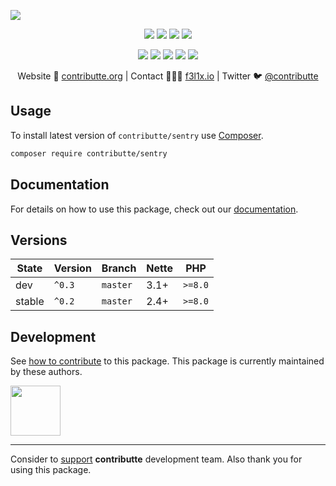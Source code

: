 ![](https://heatbadger.now.sh/github/readme/contributte/sentry/)

<p align=center>
  <a href="https://github.com/contributte/sentry/actions"><img src="https://badgen.net/github/checks/contributte/sentry/master?cache=300"></a>
  <a href="https://coveralls.io/r/contributte/sentry"><img src="https://badgen.net/coveralls/c/github/contributte/sentry?cache=300"></a>
  <a href="https://packagist.org/packages/contributte/sentry"><img src="https://badgen.net/packagist/dm/contributte/sentry"></a>
  <a href="https://packagist.org/packages/contributte/sentry"><img src="https://badgen.net/packagist/v/contributte/sentry"></a>
</p>
<p align=center>
  <a href="https://packagist.org/packages/contributte/sentry"><img src="https://badgen.net/packagist/php/contributte/sentry"></a>
  <a href="https://github.com/contributte/sentry"><img src="https://badgen.net/github/license/contributte/sentry"></a>
  <a href="https://bit.ly/ctteg"><img src="https://badgen.net/badge/support/gitter/cyan"></a>
  <a href="https://bit.ly/cttfo"><img src="https://badgen.net/badge/support/forum/yellow"></a>
  <a href="https://contributte.org/partners.html"><img src="https://badgen.net/badge/sponsor/donations/F96854"></a>
</p>

<p align=center>
Website 🚀 <a href="https://contributte.org">contributte.org</a> | Contact 👨🏻‍💻 <a href="https://f3l1x.io">f3l1x.io</a> | Twitter 🐦 <a href="https://twitter.com/contributte">@contributte</a>
</p>

## Usage

To install latest version of `contributte/sentry` use [Composer](https://getcomposer.org).

```bash
composer require contributte/sentry
```

## Documentation

For details on how to use this package, check out our [documentation](.docs).

## Versions

| State       | Version | Branch   | Nette | PHP     |
|-------------|---------|----------|-------|---------|
| dev         | `^0.3`  | `master` | 3.1+  | `>=8.0` |
| stable      | `^0.2`  | `master` | 2.4+  | `>=8.0` |

## Development

See [how to contribute](https://contributte.org) to this package. This package is currently maintained by these authors.

<a href="https://github.com/f3l1x">
    <img width="80" height="80" src="https://avatars2.githubusercontent.com/u/538058?v=3&s=80">
</a>

-----

Consider to [support](https://contributte.org/partners) **contributte** development team.
Also thank you for using this package.
